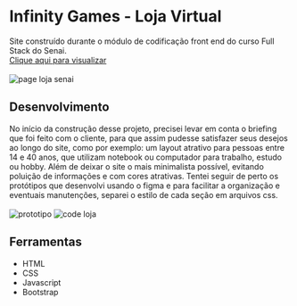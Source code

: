 # Infinity Games - Loja Virtual 
Site construído durante o módulo de codificação front end do curso Full Stack do Senai. 
<br/>
<a href="https://infinitygamess.netlify">Clique aqui para visualizar</a>
<br><br>
![page loja senai](https://github.com/nashEm8/loja-virtual-senai/assets/101338996/57f52365-4d40-495d-87c1-06bc8cb3d367)


## Desenvolvimento
No início da construção desse projeto, precisei levar em conta o briefing que foi feito com o cliente, para que assim pudesse
satisfazer seus desejos ao longo do site, como por exemplo: um layout atrativo para pessoas entre 14 e 40 anos, que utilizam 
notebook ou computador para trabalho, estudo ou hobby. Além de deixar o site o mais minimalista possível, evitando poluição de 
informações e com cores atrativas. Tentei seguir de perto os protótipos que desenvolvi usando o figma e para facilitar a organização 
e eventuais manutenções, separei o estilo de cada seção em arquivos css.
<br/><br/>
![prototipo](https://github.com/nashEm8/loja-virtual-senai/assets/101338996/09e06287-7512-41ab-81bb-417ed3b421a8)
![code loja](https://github.com/nashEm8/loja-virtual-senai/assets/101338996/bb47db73-4f74-4292-bd22-ad9342581be6)


## Ferramentas
- HTML
- CSS
- Javascript
- Bootstrap
